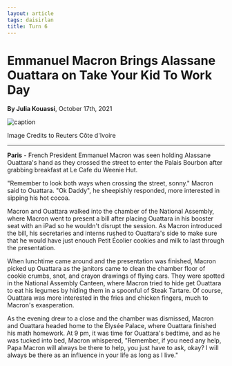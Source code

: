 ```yaml
---
layout: article
tags: daisirlan
title: Turn 6 
---
```


# Emmanuel Macron Brings Alassane Ouattara on Take Your Kid To Work Day

**By Julia Kouassi**, October 17th, 2021  

![caption](../../../assets/images/Turn_6_Daisirlan_Image_1.JPG)
<p id="image-caption">Image Credits to Reuters Côte d'Ivoire</p>

---

**Paris** -  French President Emmanuel Macron was seen holding Alassane Ouattara's hand as they crossed the street to enter the Palais Bourbon after grabbing breakfast at Le Cafe du Weenie Hut. 

"Remember to look both ways when crossing the street, sonny." Macron said to Ouattara. "Ok Daddy", he sheepishly responded, more interested in sipping his hot cocoa. 

Macron and Ouattara walked into the chamber of the National Assembly, where Macron went to present a bill after placing Ouattara in his booster seat with an iPad so he wouldn't disrupt the session. As Macron introduced the bill, his secretaries and interns rushed to Ouattara's side to make sure that he would have just enouch Petit Écolier cookies and milk to last through the presentation.

When lunchtime came around and the presentation was finished, Macron picked up Ouattara as the janitors came to clean the chamber floor of cookie crumbs, snot, and crayon drawings of flying cars. They were spotted in the National Assembly Canteen, where Macron tried to hide get Ouattara to eat his legumes by hiding them in a spoonful of Steak Tartare. Of course, Ouattara was more interested in the fries and chicken fingers, much to Macron's exasperation.

As the evening drew to a close and the chamber was dismissed, Macron and Ouattara headed home to the Élysée Palace, where Ouattara finished his math homework. At 9 pm, it was time for Ouattara's bedtime, and as he was tucked into bed, Macron whispered, "Remember, if you need any help, Papa Macron will always be there to help, you just have to ask, okay? I will always be there as an influence in your life as long as I live."